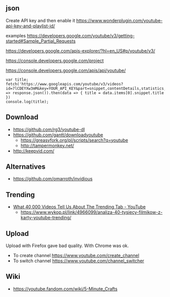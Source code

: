 ## json

Create API key and then enable it https://www.wonderplugin.com/youtube-api-key-and-playlist-id/

examples https://developers.google.com/youtube/v3/getting-started#Sample_Partial_Requests

https://developers.google.com/apis-explorer/?hl=en_US#p/youtube/v3/

https://console.developers.google.com/project

https://console.developers.google.com/apis/api/youtube/

```
var title;
fetch('https://www.googleapis.com/youtube/v3/videos?id=7lCDEYXw3mM&key=YOUR_API_KEY&part=snippet,contentDetails,statistics,status').then(response => response.json()).then(data => { title = data.items[0].snippet.title })
console.log(title);
```

## Download

- https://github.com/rg3/youtube-dl
- https://github.com/gantt/downloadyoutube
  - https://greasyfork.org/pl/scripts/search?q=youtube
  - http://tampermonkey.net/
- http://keepvid.com/

## Alternatives

- https://github.com/omarroth/invidious

## Trending

- [What 40,000 Videos Tell Us About The Trending Tab - YouTube](https://www.youtube.com/watch?v=fDqBeXJ8Zx8)
  - https://www.wykop.pl/link/4966099/analiza-40-tysiecy-filmikow-z-karty-youtube-trending/

## Upload

Upload with Firefox gave bad quality. With Chrome was ok.

- To create channel https://www.youtube.com/create_channel
- To switch channel https://www.youtube.com/channel_switcher

## Wiki

- https://youtube.fandom.com/wiki/5-Minute_Crafts
